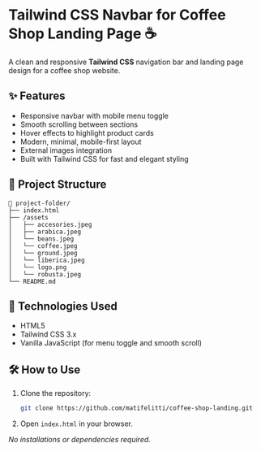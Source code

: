 # Tailwind CSS Navbar for Coffee Shop Landing Page ☕

A clean and responsive **Tailwind CSS** navigation bar and landing page design for a coffee shop website.

## ✨ Features

- Responsive navbar with mobile menu toggle
- Smooth scrolling between sections
- Hover effects to highlight product cards
- Modern, minimal, mobile-first layout
- External images integration
- Built with Tailwind CSS for fast and elegant styling

## 📂 Project Structure

```
📁 project-folder/
├── index.html
├── /assets
│   ├── accesories.jpeg
│   ├── arabica.jpeg
│   └── beans.jpeg
│   └── coffee.jpeg
│   └── ground.jpeg
│   └── liberica.jpeg
│   └── logo.png
│   └── robusta.jpeg
└── README.md
```

## 🚀 Technologies Used

- HTML5
- Tailwind CSS 3.x
- Vanilla JavaScript (for menu toggle and smooth scroll)

## 🛠 How to Use

1. Clone the repository:
   ```bash
   git clone https://github.com/matifelitti/coffee-shop-landing.git
   ```
2. Open `index.html` in your browser.

_No installations or dependencies required._
